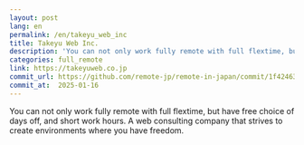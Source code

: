 ```yaml
---
layout: post
lang: en
permalink: /en/takeyu_web_inc
title: Takeyu Web Inc.
description: 'You can not only work fully remote with full flextime, but have free choice of days off, and short work hours. A web consulting company that strives to create environments where you have freedom.'
categories: full_remote
link: https://takeyuweb.co.jp
commit_url: https://github.com/remote-jp/remote-in-japan/commit/1f42463fa278ec6976af90175ef27509a22908f0
commit_at:  2025-01-16
---
```


<p>You can not only work fully remote with full flextime, but have free choice of days off, and short work hours. A web consulting company that strives to create environments where you have freedom.</p>
